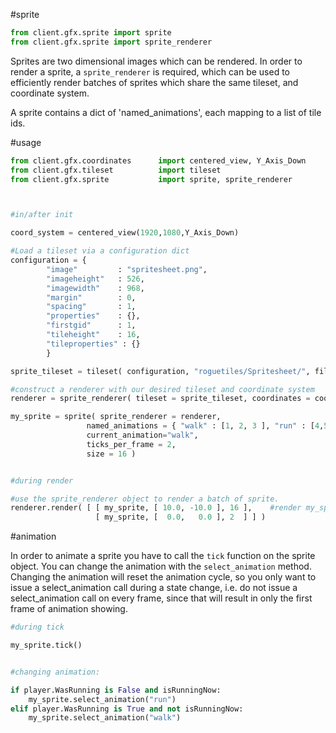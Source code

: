#sprite
```python
from client.gfx.sprite import sprite
from client.gfx.sprite import sprite_renderer
```

Sprites are two dimensional images which can be rendered. In order to render a sprite, a ``sprite_renderer`` is required, which can be used to efficiently  render batches of sprites which share the same tileset, and coordinate system.

A sprite contains a dict of 'named_animations', each mapping to a list of tile ids. 


#usage

```python
from client.gfx.coordinates      import centered_view, Y_Axis_Down
from client.gfx.tileset          import tileset
from client.gfx.sprite           import sprite, sprite_renderer



#in/after init

coord_system = centered_view(1920,1080,Y_Axis_Down)

#Load a tileset via a configuration dict
configuration = {
        "image"         : "spritesheet.png",
        "imageheight"   : 526,
        "imagewidth"    : 968,
        "margin"        : 0,
        "spacing"       : 1,
        "properties"    : {},
        "firstgid"      : 1,
        "tileheight"    : 16,
        "tileproperties" : {} 
        }

sprite_tileset = tileset( configuration, "roguetiles/Spritesheet/", filtered=True )

#construct a renderer with our desired tileset and coordinate system
renderer = sprite_renderer( tileset = sprite_tileset, coordinates = coord_system )

my_sprite = sprite( sprite_renderer = renderer,                                    #the renderer to bind to 
                 named_animations = { "walk" : [1, 2, 3 ], "run" : [4,5,6] },   #animations
                 current_animation="walk",                                      #starting animation
                 ticks_per_frame = 2,                                           #ticks per frame (default 2)
                 size = 16 )                                                    #logical size of sprite (defaults to tileheight property)


#during render

#use the sprite_renderer object to render a batch of sprite. 
renderer.render( [ [ my_sprite, [ 10.0, -10.0 ], 16 ],    #render my_sprite at 10, -10 at a 16x 
                   [ my_sprite, [  0.0,   0.0 ], 2  ] ] )

```
#animation

In order to animate a sprite you have to call the ``tick`` function on the sprite object. 
You can change the animation with the ``select_animation`` method. Changing the animation will reset the animation cycle, so you only want to issue a select_animation call during a state change, i.e. do not issue a select_animation call on every frame, since that will result in only the first frame of animation showing.

```python
#during tick

my_sprite.tick() 


#changing animation:

if player.WasRunning is False and isRunningNow:
    my_sprite.select_animation("run")
elif player.WasRunning is True and not isRunningNow:
    my_sprite.select_animation("walk")


```


